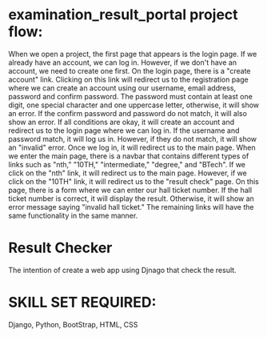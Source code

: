 # examination_result_portal project flow:
When we open a project, the first page that appears is the login page. If we already have an account, we can log in.
However, if we don't have an account, we need to create one first. On the login page, there is a "create account" link. 
Clicking on this link will redirect us to the registration page where we can create an account using our username, email address, password and confirm password. 
The password must contain at least one digit, one special character and one uppercase letter, otherwise, it will show an error. 
If the confirm password and password do not match, it will also show an error. 
If all conditions are okay, it will create an account and redirect us to the login page where we can log in. If the username and password match, it will log us in. 
However, if they do not match, it will show an "invalid" error. Once we log in, it will redirect us to the main page.
When we enter the main page, there is a navbar that contains different types of links such as "nth," "10TH," "intermediate," "degree," and "BTech". 
If we click on the "nth" link, it will redirect us to the main page. However, if we click on the "10TH" link, it will redirect us to the "result check" page.
On this page, there is a form where we can enter our hall ticket number. If the hall ticket number is correct, it will display the result.
Otherwise, it will show an error message saying "invalid hall ticket." The remaining links will have the same functionality in the same manner.
# Result Checker
The intention of create a web app using Djnago that check the result.

# SKILL SET REQUIRED:
 Django, Python, BootStrap, HTML, CSS
